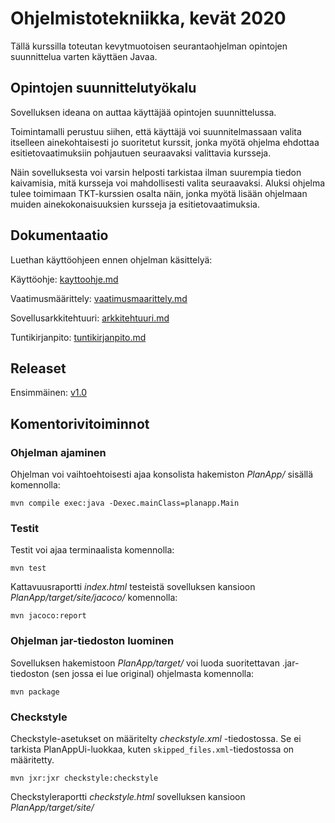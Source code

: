 # Ohjelmistotekniikka, kevät 2020
Tällä kurssilla toteutan kevytmuotoisen seurantaohjelman opintojen suunnittelua varten käyttäen Javaa.


## Opintojen suunnittelutyökalu

Sovelluksen ideana on auttaa käyttäjää opintojen suunnittelussa.

Toimintamalli perustuu siihen, että käyttäjä voi suunnitelmassaan valita itselleen ainekohtaisesti jo suoritetut kurssit, jonka myötä ohjelma ehdottaa esitietovaatimuksiin pohjautuen seuraavaksi valittavia kursseja.

Näin sovelluksesta voi varsin helposti tarkistaa ilman suurempia tiedon kaivamisia, mitä kursseja voi mahdollisesti valita seuraavaksi.
Aluksi ohjelma tulee toimimaan TKT-kurssien osalta näin, jonka myötä lisään ohjelmaan muiden ainekokonaisuuksien kursseja ja esitietovaatimuksia.

## Dokumentaatio

Luethan käyttöohjeen ennen ohjelman käsittelyä:

Käyttöohje: [kayttoohje.md](https://github.com/tikibeni/ot-harjoitustyo/blob/master/dokumentaatio/kayttoohje.md)

Vaatimusmäärittely: [vaatimusmaarittely.md](https://github.com/tikibeni/ot-harjoitustyo/blob/master/dokumentaatio/vaatimusmaarittely.md)

Sovellusarkkitehtuuri: [arkkitehtuuri.md](https://github.com/tikibeni/ot-harjoitustyo/blob/master/dokumentaatio/arkkitehtuuri.md)

Tuntikirjanpito: [tuntikirjanpito.md](https://github.com/tikibeni/ot-harjoitustyo/blob/master/dokumentaatio/tuntikirjanpito.md)

## Releaset

Ensimmäinen: [v1.0](https://github.com/tikibeni/ot-harjoitustyo/releases/tag/v1.0)

## Komentorivitoiminnot

### Ohjelman ajaminen

Ohjelman voi vaihtoehtoisesti ajaa konsolista hakemiston _PlanApp/_ sisällä komennolla:

```mvn compile exec:java -Dexec.mainClass=planapp.Main```

### Testit

Testit voi ajaa terminaalista komennolla: 

```mvn test```

Kattavuusraportti _index.html_ testeistä sovelluksen kansioon _PlanApp/target/site/jacoco/_ komennolla: 

```mvn jacoco:report```

### Ohjelman jar-tiedoston luominen

Sovelluksen hakemistoon _PlanApp/target/_ voi luoda suoritettavan .jar-tiedoston (sen jossa ei lue original) ohjelmasta komennolla:

```mvn package```

### Checkstyle

Checkstyle-asetukset on määritelty _checkstyle.xml_ -tiedostossa. Se ei tarkista PlanAppUi-luokkaa, kuten `skipped_files.xml`-tiedostossa on määritetty.

```mvn jxr:jxr checkstyle:checkstyle```

Checkstyleraportti _checkstyle.html_ sovelluksen kansioon _PlanApp/target/site/_
